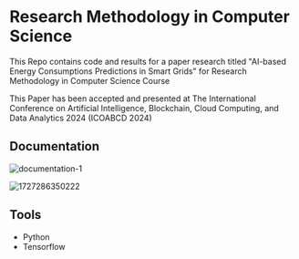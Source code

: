 # Research Methodology in Computer Science

This Repo contains code and results for a paper research titled "AI-based Energy Consumptions Predictions in Smart Grids" for Research Methodology in Computer Science Course

This Paper has been accepted and presented at The International Conference on Artificial Intelligence, Blockchain, Cloud Computing, and Data Analytics 2024 (ICOABCD 2024) 

## Documentation
![documentation-1](https://github.com/user-attachments/assets/441e439f-1d7d-47f4-b41b-46d2ef5bcb77)

![1727286350222](https://github.com/user-attachments/assets/2e5030c9-7972-44da-ab3c-8c68693f69cc)

## Tools
* Python
* Tensorflow
